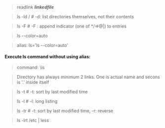 > readlink ___linkedfile___

> ls -ld <dirname>/ # -d: list directories themselves, not their contents

> ls -F <dirname> # -F : append indicator (one of */=>@|) to entries

> ls --color=auto <dirname>

> alias: ls='ls --color=auto'

#### Execute ls command without using alias:
> command: \ls

> Directory has always minimum 2 links. One is actual name and secons is '.' inside itself

> ls -t <dirname> # -t: sort by last modified time
>
> ls -l <dirname> # -l: long listing
>
>ls -tr <dirname> # -t: sort by last modified time, -r: reverse

> ls -lrt /etc | less
